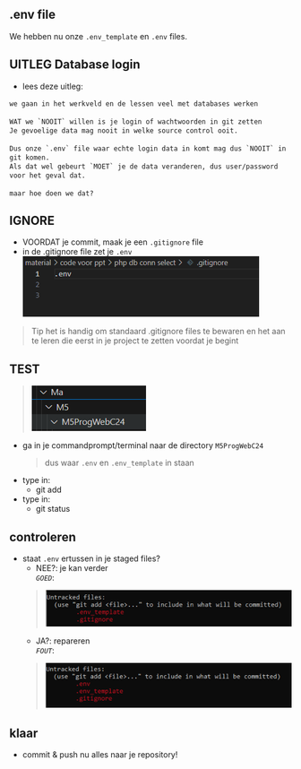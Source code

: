 ## .env file

We hebben nu onze `.env_template` en `.env` files. 

## UITLEG Database login

- lees deze uitleg:
```
we gaan in het werkveld en de lessen veel met databases werken

WAT we `NOOIT` willen is je login of wachtwoorden in git zetten
Je gevoelige data mag nooit in welke source control ooit.

Dus onze `.env` file waar echte login data in komt mag dus `NOOIT` in git komen.
Als dat wel gebeurt `MOET` je de data veranderen, dus user/password voor het geval dat.

maar hoe doen we dat?
```

## IGNORE

- VOORDAT je commit, maak je een `.gitignore` file
- in de .gitignore file zet je `.env` 
<br>![](img/ignore.PNG)
> Tip het is handig om standaard .gitignore files te bewaren en het aan te leren die eerst in je project te zetten voordat je begint

## TEST

>![](img/mapstart.PNG)
- ga in je commandprompt/terminal naar de directory `M5ProgWebC24`
    > dus waar `.env` en `.env_template` in staan
- type in: 
    - git add
- type in: 
    - git status

## controleren

- staat `.env` ertussen in je staged files?
    * NEE?: je kan verder
    <br>*`GOED`*: 
    > ![](img/goed.PNG)
    * JA?: repareren
    <br>*`FOUT`*: 
    > ![](img/fout.PNG)


## klaar

- commit & push nu alles naar je repository! 
